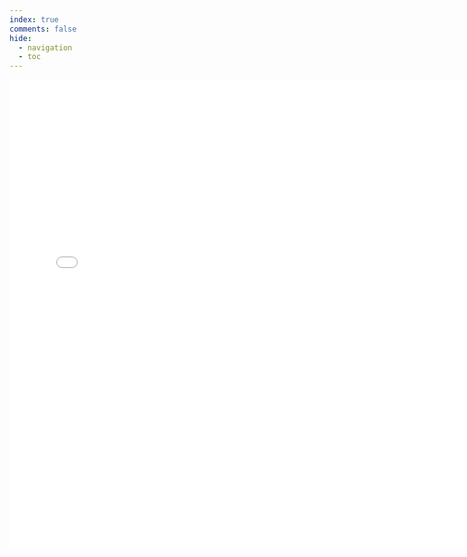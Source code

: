 ```yaml
---
index: true
comments: false
hide:
  - navigation
  - toc
---
```


<iframe id="test"
        title='test'
        src="../assets/graph.html"
        class="graph"
        width="750px"
        height="750px"
        allowtransparency="true"
        style="border: 0px; margin: 0px; padding: 0px; overflow: hidden;display: block; margin: auto auto;"
        scrolling="no">
</iframe>